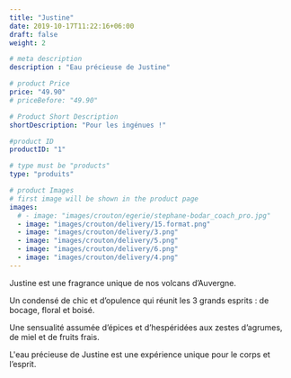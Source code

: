 ```yaml
---
title: "Justine"
date: 2019-10-17T11:22:16+06:00
draft: false
weight: 2

# meta description
description : "Eau précieuse de Justine"

# product Price
price: "49.90"
# priceBefore: "49.90"

# Product Short Description
shortDescription: "Pour les ingénues !"

#product ID
productID: "1"

# type must be "products"
type: "produits"

# product Images
# first image will be shown in the product page
images:
  # - image: "images/crouton/egerie/stephane-bodar_coach_pro.jpg"
  - image: "images/crouton/delivery/15.format.png"
  - image: "images/crouton/delivery/3.png"
  - image: "images/crouton/delivery/5.png"
  - image: "images/crouton/delivery/6.png"
  - image: "images/crouton/delivery/4.png"
---
```



Justine est une fragrance unique de nos volcans d’Auvergne. 

Un condensé de chic et d’opulence qui réunit les 3 grands esprits : de bocage, floral et boisé.

Une sensualité assumée d’épices et d’hespéridées aux zestes d’agrumes, de miel et de fruits frais. 

L'eau précieuse de Justine est une expérience unique pour le corps et l’esprit.

